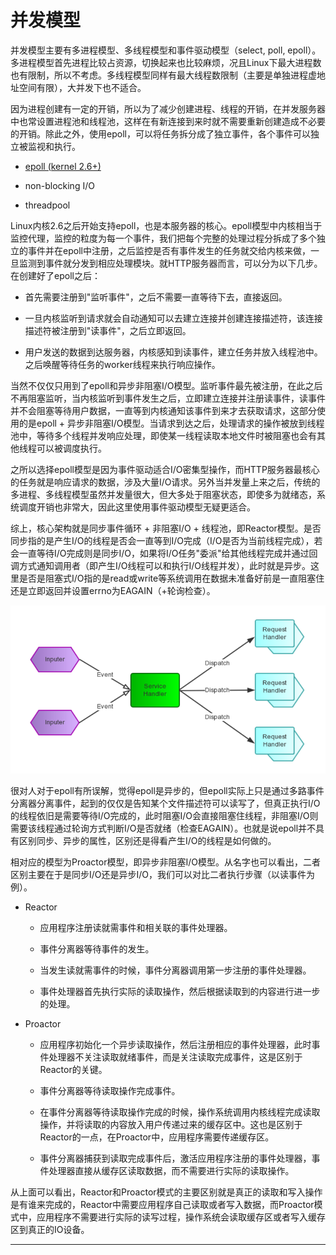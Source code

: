 # 并发模型

并发模型主要有多进程模型、多线程模型和事件驱动模型（select, poll, epoll）。多进程模型首先进程比较占资源，切换起来也比较麻烦，况且Linux下最大进程数也有限制，所以不考虑。多线程模型同样有最大线程数限制（主要是单独进程虚地址空间有限），大并发下也不适合。

因为进程创建有一定的开销，所以为了减少创建进程、线程的开销，在并发服务器中也常设置进程池和线程池，这样在有新连接到来时就不需要重新创建造成不必要的开销。除此之外，使用epoll，可以将任务拆分成了独立事件，各个事件可以独立被监视和执行。

- [epoll (kernel 2.6+)](https://banu.com/blog/2/how-to-use-epoll-a-complete-example-in-c/)

- non-blocking I/O

- threadpool

Linux内核2.6之后开始支持epoll，也是本服务器的核心。epoll模型中内核相当于监控代理，监控的粒度为每一个事件，我们把每个完整的处理过程分拆成了多个独立的事件并在epoll中注册，之后监控是否有事件发生的任务就交给内核来做，一旦监测到事件就分发到相应处理模块。就HTTP服务器而言，可以分为以下几步。在创建好了epoll之后：

- 首先需要注册到"监听事件"，之后不需要一直等待下去，直接返回。

- 一旦内核监听到请求就会自动通知可以去建立连接并创建连接描述符，该连接描述符被注册到"读事件"，之后立即返回。

- 用户发送的数据到达服务器，内核感知到读事件，建立任务并放入线程池中。之后唤醒等待任务的worker线程来执行响应操作。

当然不仅仅只用到了epoll和异步非阻塞I/O模型。监听事件最先被注册，在此之后不再阻塞监听，当内核监听到事件发生之后，立即建立连接并注册读事件，读事件并不会阻塞等待用户数据，一直等到内核通知该事件到来才去获取请求，这部分使用的是epoll + 异步非阻塞I/O模型。当请求到达之后，处理请求的操作被放到线程池中，等待多个线程并发响应处理，即使某一线程读取本地文件时被阻塞也会有其他线程可以被调度执行。

之所以选择epoll模型是因为事件驱动适合I/O密集型操作，而HTTP服务器最核心的任务就是响应请求的数据，涉及大量I/O请求。另外当并发量上来之后，传统的多进程、多线程模型虽然并发量很大，但大多处于阻塞状态，即使多为就绪态，系统调度开销也非常大，因此这里使用事件驱动模型无疑更适合。

综上，核心架构就是同步事件循环 + 非阻塞I/O + 线程池，即Reactor模型。是否同步指的是产生I/O的线程是否会一直等到I/O完成（I/O是否为当前线程完成），若会一直等待I/O完成则是同步I/O，如果将I/O任务"委派"给其他线程完成并通过回调方式通知调用者（即产生I/O线程可以和执行I/O线程并发），此时就是异步。这里是否是阻塞式I/O指的是read或write等系统调用在数据未准备好前是一直阻塞住还是立即返回并设置errno为EAGAIN（+轮询检查）。

![Reactor](./datum/Reactor.png)

很对人对于epoll有所误解，觉得epoll是异步的，但epoll实际上只是通过多路事件分离器分离事件，起到的仅仅是告知某个文件描述符可以读写了，但真正执行I/O的线程依旧是需要等待I/O完成的，此时阻塞I/O会直接阻塞住线程，非阻塞I/O则需要该线程通过轮询方式判断I/O是否就绪（检查EAGAIN）。也就是说epoll并不具有区别同步、异步的属性，区别还是得看产生I/O的线程是如何做的。

相对应的模型为Proactor模型，即异步非阻塞I/O模型。从名字也可以看出，二者区别主要在于是同步I/O还是异步I/O，我们可以对比二者执行步骤（以读事件为例）。

- Reactor

    - 应用程序注册读就需事件和相关联的事件处理器。

    - 事件分离器等待事件的发生。

    - 当发生读就需事件的时候，事件分离器调用第一步注册的事件处理器。

    - 事件处理器首先执行实际的读取操作，然后根据读取到的内容进行进一步的处理。

- Proactor

    - 应用程序初始化一个异步读取操作，然后注册相应的事件处理器，此时事件处理器不关注读取就绪事件，而是关注读取完成事件，这是区别于Reactor的关键。

    - 事件分离器等待读取操作完成事件。

    - 在事件分离器等待读取操作完成的时候，操作系统调用内核线程完成读取操作，并将读取的内容放入用户传递过来的缓存区中。这也是区别于Reactor的一点，在Proactor中，应用程序需要传递缓存区。

    - 事件分离器捕获到读取完成事件后，激活应用程序注册的事件处理器，事件处理器直接从缓存区读取数据，而不需要进行实际的读取操作。

从上面可以看出，Reactor和Proactor模式的主要区别就是真正的读取和写入操作是有谁来完成的，Reactor中需要应用程序自己读取或者写入数据，而Proactor模式中，应用程序不需要进行实际的读写过程，操作系统会读取缓存区或者写入缓存区到真正的IO设备。

---
